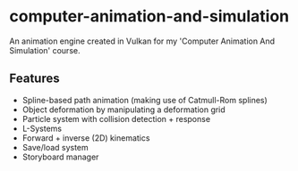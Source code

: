 # computer-animation-and-simulation
An animation engine created in Vulkan for my 'Computer Animation And Simulation' course.

## Features 
* Spline-based path animation (making use of Catmull-Rom splines)
* Object deformation by manipulating a deformation grid
* Particle system with collision detection + response
* L-Systems
* Forward + inverse (2D) kinematics
* Save/load system
* Storyboard manager
